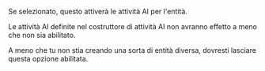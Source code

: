 Se selezionato, questo attiverà le attività AI per l'entità.

Le attività AI definite nel costruttore di attività AI non avranno effetto a meno che non sia abilitato.

A meno che tu non stia creando una sorta di entità diversa, dovresti lasciare questa opzione abilitata.